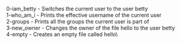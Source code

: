 0-iam_betty		-  Switches the current user to the user betty\
1-who_am_i		-  Prints the effective username of the current user\
2-groups		-  Prints all the groups the current user is part of\
3-new_owner		-  Changes the owner of the file hello to the user betty\
4-empty			-  Creates an empty file called hello\
